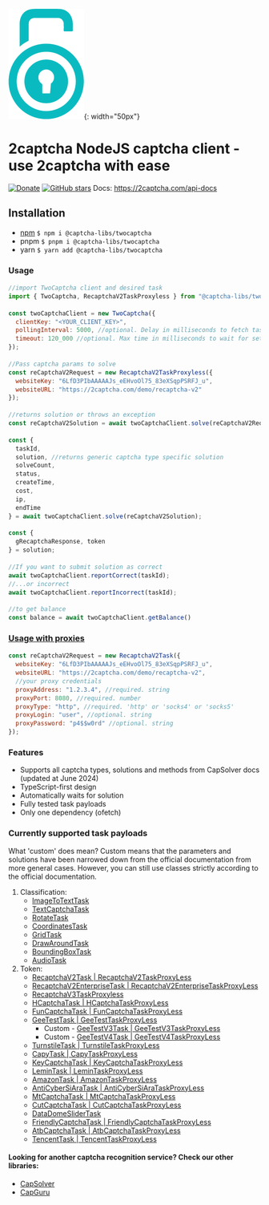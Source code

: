 ![2Captcha logo](2captcha-logo.png){: width="50px"}
# 2captcha NodeJS captcha client - use 2captcha with ease 
[![Donate](https://img.shields.io/badge/Donate-PayPal-blue.svg)](https://www.paypal.com/paypalme/maxshydev)
[![GitHub stars](https://img.shields.io/github/stars/blackravenx/captcha-libs.svg?style=social&label=Star)](https://github.com/blackravenx/captcha-libs)
Docs: https://2captcha.com/api-docs

## Installation
* [npm](https://www.npmjs.com/package/@captcha-libs/twocaptcha)
    ```$ npm i @captcha-libs/twocaptcha```
* pnpm
    ```$ pnpm i @captcha-libs/twocaptcha```
* yarn
    ```$ yarn add @captcha-libs/twocaptcha```

### Usage
```javascript
//import TwoCaptcha client and desired task 
import { TwoCaptcha, RecaptchaV2TaskProxyless } from "@captcha-libs/twocaptcha";

const twoCaptchaClient = new TwoCaptcha({
  clientKey: "<YOUR_CLIENT_KEY>",
  pollingInterval: 5000, //optional. Delay in milliseconds to fetch task result, default: 5000ms
  timeout: 120_000 //optional. Max time in milliseconds to wait for settled task result, default: 120000ms
});

//Pass captcha params to solve
const reCaptchaV2Request = new RecaptchaV2TaskProxyless({
  websiteKey: "6LfD3PIbAAAAAJs_eEHvoOl75_83eXSqpPSRFJ_u",
  websiteURL: "https://2captcha.com/demo/recaptcha-v2"
});

//returns solution or throws an exception
const reCaptchaV2Solution = await twoCaptchaClient.solve(reCaptchaV2Request);

const {
  taskId,
  solution, //returns generic captcha type specific solution
  solveCount,
  status,
  createTime,
  cost,
  ip,
  endTime
} = await twoCaptchaClient.solve(reCaptchaV2Solution);

const {
  gRecaptchaResponse, token
} = solution;

//If you want to submit solution as correct
await twoCaptchaClient.reportCorrect(taskId);
//...or incorrect
await twoCaptchaClient.reportIncorrect(taskId);

//to get balance
const balance = await twoCaptchaClient.getBalance()
```
### [Usage with proxies](https://2captcha.com/api-docs/proxy)
```javascript
const reCaptchaV2Request = new RecaptchaV2Task({
  websiteKey: "6LfD3PIbAAAAAJs_eEHvoOl75_83eXSqpPSRFJ_u",
  websiteURL: "https://2captcha.com/demo/recaptcha-v2",
  //your proxy credentials
  proxyAddress: "1.2.3.4", //required. string
  proxyPort: 8080, //required. number
  proxyType: "http", //required. 'http' or 'socks4' or 'socks5'
  proxyLogin: "user", //optional. string
  proxyPassword: "p4$$w0rd" //optional. string
});

```
### Features
* Supports all captcha types, solutions and methods from CapSolver docs (updated at June 2024)
* TypeScript-first design
* Automatically waits for solution
* Fully tested task payloads
* Only one dependency (ofetch)

### Currently supported task payloads
What 'custom' does mean? Custom means that the parameters and solutions have been narrowed down from the official documentation from more general cases. However, you can still use classes strictly according to the official documentation.

1. Classification:
    * [ImageToTextTask](https://2captcha.com/api-docs/normal-captcha)
    * [TextCaptchaTask](https://2captcha.com/api-docs/text)
    * [RotateTask](https://2captcha.com/api-docs/rotate)
    * [CoordinatesTask](https://2captcha.com/api-docs/coordinates)
    * [GridTask](https://2captcha.com/api-docs/grid)
    * [DrawAroundTask](https://2captcha.com/api-docs/draw-around)
    * [BoundingBoxTask](https://2captcha.com/api-docs/bounding-box)
    * [AudioTask](https://2captcha.com/api-docs/audio)
2. Token:
    * [RecaptchaV2Task | RecaptchaV2TaskProxyLess](https://2captcha.com/api-docs/recaptcha-v2)
    * [RecaptchaV2EnterpriseTask | RecaptchaV2EnterpriseTaskProxyLess](https://2captcha.com/api-docs/recaptcha-v2-enterprise)
    * [RecaptchaV3TaskProxyless](https://2captcha.com/api-docs/recaptcha-v3)
    * [HCaptchaTask | HCaptchaTaskProxyLess](https://2captcha.com/api-docs/hcaptcha)
    * [FunCaptchaTask | FunCaptchaTaskProxyLess](https://2captcha.com/api-docs/arkoselabs-funcaptcha)
    * [GeeTestTask | GeeTestTaskProxyLess](https://2captcha.com/api-docs/geetest)
        * Custom - [GeeTestV3Task | GeeTestV3TaskProxyLess](https://2captcha.com/api-docs/geetest#request-examples-for-geetest-v3)
        * Custom - [GeeTestV4Task | GeeTestV4TaskProxyLess](https://2captcha.com/api-docs/geetest#request-examples-for-geetest-v4)
    * [TurnstileTask | TurnstileTaskProxyLess](https://2captcha.com/api-docs/cloudflare-turnstile)
    * [CapyTask | CapyTaskProxyLess](https://2captcha.com/api-docs/capy-puzzle-captcha)
    * [KeyCaptchaTask | KeyCaptchaTaskProxyLess](https://2captcha.com/api-docs/keycaptcha)
    * [LeminTask | LeminTaskProxyLess](https://2captcha.com/api-docs/lemin)
    * [AmazonTask | AmazonTaskProxyLess](https://2captcha.com/api-docs/amazon-aws-waf-captcha)
    * [AntiCyberSiAraTask | AntiCyberSiAraTaskProxyLess](https://2captcha.com/api-docs/anti-cyber-siara)
    * [MtCaptchaTask | MtCaptchaTaskProxyLess](https://2captcha.com/api-docs/mtcaptcha)
    * [CutCaptchaTask | CutCaptchaTaskProxyLess](https://2captcha.com/api-docs/cutcaptcha)
    * [DataDomeSliderTask](https://2captcha.com/api-docs/datadome-slider-captcha)
    * [FriendlyCaptchaTask | FriendlyCaptchaTaskProxyLess](https://2captcha.com/api-docs/friendly-captcha)
    * [AtbCaptchaTask | AtbCaptchaTaskProxyLess](https://2captcha.com/api-docs/atb-captcha)
    * [TencentTask | TencentTaskProxyLess](https://2captcha.com/api-docs/tencent)

#### Looking for another captcha recognition service? Check our other libraries: 
* [CapSolver](https://www.npmjs.com/package/@captcha-libs/capsolver)
* [CapGuru](https://www.npmjs.com/package/@captcha-libs/capguru)